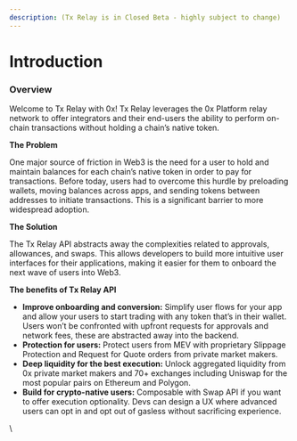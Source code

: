 ```yaml
---
description: (Tx Relay is in Closed Beta - highly subject to change)
---
```


# Introduction

### Overview

Welcome to Tx Relay with 0x! Tx Relay leverages the 0x Platform relay network to offer integrators and their end-users the ability to perform on-chain transactions without holding a chain’s native token.

**The Problem**

One major source of friction in Web3 is the need for a user to hold and maintain balances for each chain’s native token in order to pay for transactions. Before today, users had to overcome this hurdle by preloading wallets, moving balances across apps, and sending tokens between addresses to initiate transactions. This is a significant barrier to more widespread adoption.

**The Solution**

The Tx Relay API abstracts away the complexities related to approvals, allowances, and swaps. This allows developers to build more intuitive user interfaces for their applications, making it easier for them to onboard the next wave of users into Web3.

**The benefits of Tx Relay API**

* **Improve onboarding and conversion:** Simplify user flows for your app and allow your users to start trading with any token that’s in their wallet. Users won’t be confronted with upfront requests for approvals and network fees, these are abstracted away into the backend.
* **Protection for users:** Protect users from MEV with proprietary Slippage Protection and Request for Quote orders from private market makers.
* **Deep liquidity for the best execution:** Unlock aggregated liquidity from 0x private market makers and 70+ exchanges including Uniswap for the most popular pairs on Ethereum and Polygon.
* **Build for crypto-native users:** Composable with Swap API if you want to offer execution optionality. Devs can design a UX where advanced users can opt in and opt out of gasless without sacrificing experience.

\
